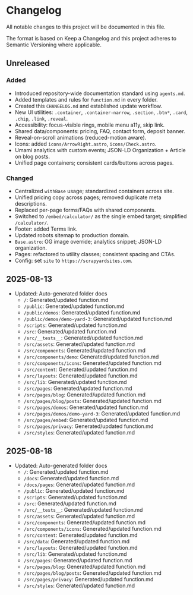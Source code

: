 # Changelog

All notable changes to this project will be documented in this file.

The format is based on Keep a Changelog and this project adheres to Semantic Versioning where applicable.

## Unreleased
### Added
- Introduced repository-wide documentation standard using `agents.md`.
- Added templates and rules for `function.md` in every folder.
- Created this `CHANGELOG.md` and established update workflow.
- New UI utilities: `.container`, `.container-narrow`, `.section`, `.btn*`, `.card`, `.chip`, `.link`, `.reveal`.
- Accessibility: focus-visible rings, mobile menu a11y, skip link.
- Shared data/components: pricing, FAQ, contact form, deposit banner.
- Reveal-on-scroll animations (reduced-motion aware).
- Icons: added `icons/ArrowRight.astro`, `icons/Check.astro`.
- Umami analytics with custom events; JSON-LD Organization + Article on blog posts.
- Unified page containers; consistent cards/buttons across pages.
### Changed
- Centralized `withBase` usage; standardized containers across site.
- Unified pricing copy across pages; removed duplicate meta descriptions.
- Replaced per-page forms/FAQs with shared components.
- Switched to `/embed/calculator/` as the single embed target; simplified `/calculator/`.
- Footer: added Terms link.
- Updated robots sitemap to production domain.
- `Base.astro`: OG image override; analytics snippet; JSON-LD organization.
- Pages: refactored to utility classes; consistent spacing and CTAs.
- Config: set `site` to `https://scrapyardsites.com`.

## 2025-08-13
- Updated: Auto-generated folder docs
  - `/`: Generated/updated function.md
  - `/public`: Generated/updated function.md
  - `/public/demos`: Generated/updated function.md
  - `/public/demos/demo-yard-3`: Generated/updated function.md
  - `/scripts`: Generated/updated function.md
  - `/src`: Generated/updated function.md
  - `/src/__tests__`: Generated/updated function.md
  - `/src/assets`: Generated/updated function.md
  - `/src/components`: Generated/updated function.md
  - `/src/components/demo`: Generated/updated function.md
  - `/src/components/icons`: Generated/updated function.md
  - `/src/content`: Generated/updated function.md
  - `/src/layouts`: Generated/updated function.md
  - `/src/lib`: Generated/updated function.md
  - `/src/pages`: Generated/updated function.md
  - `/src/pages/blog`: Generated/updated function.md
  - `/src/pages/blog/posts`: Generated/updated function.md
  - `/src/pages/demos`: Generated/updated function.md
  - `/src/pages/demos/demo-yard-3`: Generated/updated function.md
  - `/src/pages/embed`: Generated/updated function.md
  - `/src/pages/privacy`: Generated/updated function.md
  - `/src/styles`: Generated/updated function.md

## 2025-08-18
- Updated: Auto-generated folder docs
  - `/`: Generated/updated function.md
  - `/docs`: Generated/updated function.md
  - `/docs/pages`: Generated/updated function.md
  - `/public`: Generated/updated function.md
  - `/scripts`: Generated/updated function.md
  - `/src`: Generated/updated function.md
  - `/src/__tests__`: Generated/updated function.md
  - `/src/assets`: Generated/updated function.md
  - `/src/components`: Generated/updated function.md
  - `/src/components/icons`: Generated/updated function.md
  - `/src/content`: Generated/updated function.md
  - `/src/data`: Generated/updated function.md
  - `/src/layouts`: Generated/updated function.md
  - `/src/lib`: Generated/updated function.md
  - `/src/pages`: Generated/updated function.md
  - `/src/pages/blog`: Generated/updated function.md
  - `/src/pages/blog/posts`: Generated/updated function.md
  - `/src/pages/privacy`: Generated/updated function.md
  - `/src/styles`: Generated/updated function.md
